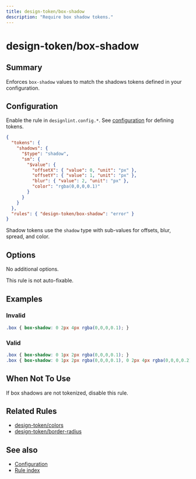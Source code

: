 ```yaml
---
title: design-token/box-shadow
description: "Require box shadow tokens."
---
```


# design-token/box-shadow

## Summary
Enforces `box-shadow` values to match the shadows tokens defined in your configuration.

## Configuration
Enable the rule in `designlint.config.*`. See [configuration](../../configuration.md) for defining tokens.

```json
{
  "tokens": {
    "shadows": {
      "$type": "shadow",
      "sm": {
        "$value": {
          "offsetX": { "value": 0, "unit": "px" },
          "offsetY": { "value": 1, "unit": "px" },
          "blur": { "value": 2, "unit": "px" },
          "color": "rgba(0,0,0,0.1)"
        }
      }
    }
  },
  "rules": { "design-token/box-shadow": "error" }
}
```

Shadow tokens use the `shadow` type with sub-values for offsets, blur, spread, and color.

## Options
No additional options.

This rule is not auto-fixable.

## Examples

### Invalid

```css
.box { box-shadow: 0 2px 4px rgba(0,0,0,0.1); }
```

### Valid

```css
.box { box-shadow: 0 1px 2px rgba(0,0,0,0.1); }
.box { box-shadow: 0 1px 2px rgba(0,0,0,0.1), 0 2px 4px rgba(0,0,0,0.2); }
```

## When Not To Use
If box shadows are not tokenized, disable this rule.

## Related Rules
- [design-token/colors](./colors.md)
- [design-token/border-radius](./border-radius.md)

## See also
- [Configuration](../../configuration.md)
- [Rule index](../index.md)
